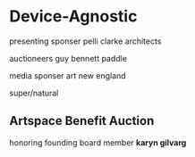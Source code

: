 # Device-Agnostic<!DOCTYPE html>
<html>
<head> <link rel="stylesheet" type="text/css" href="device.css">
	<title>device</title>
</head>
<body> 
<section class="intro"> presenting sponser pelli clarke architects <p> auctioneers guy bennett paddle <p> media sponser art new england </section>
<section class="title"> super/natural </section> 
<section class="info"> <h2>Artspace Benefit Auction</h2> <p> honoring founding board member <b> karyn gilvarg <b>

</body>
</html>
